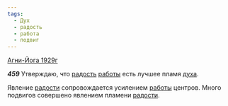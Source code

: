 ```yaml
---
tags:
  - Дух
  - радость
  - работа
  - подвиг
---
```


[Агни-Йога 1929г](https://127.0.0.1:4002/agni/1929)

___459___
Утверждаю, что [радость](../../../tags/#радость) [работы](../../../tags/#работа) есть лучшее пламя [духа](../../../tags/#Дух).   

Явление [радости](../../../tags/#радость) сопровождается усилением [работы](../../../tags/#работа) центров. Много подвигов совершено явлением пламени [радости](../../../tags/#радость).